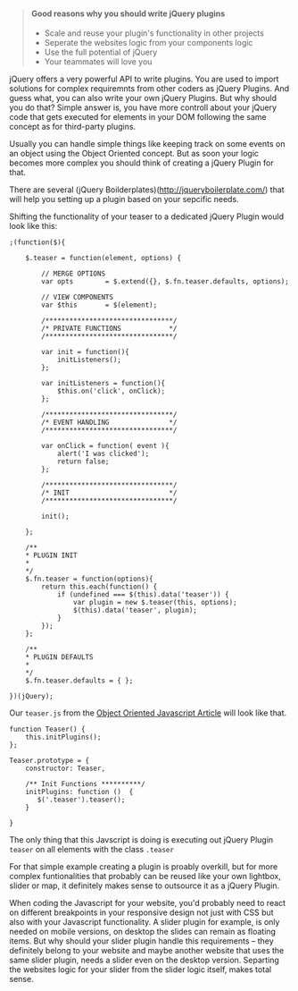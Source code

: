 > #### Good reasons why you should write jQuery plugins
> * Scale and reuse your plugin's functionality in other projects
> * Seperate the websites logic from your components logic
> * Use the full potential of jQuery
> * Your teammates will love you

jQuery offers a very powerful API to write plugins. You are used to import solutions for complex requiremnts from other coders as jQuery Plugins. And guess what, you can also write your own jQuery Plugins. But why should you do that? Simple answer is, you have more controll about your jQuery code that gets executed for elements in your DOM following the same concept as for third-party plugins.

Usually you can handle simple things like keeping track on some events on an object using the Object Oriented concept. But as soon your logic becomes more complex you should think of creating a jQuery Plugin for that.

There are several (jQuery Boilderplates)(http://jqueryboilerplate.com/) that will help you setting up a plugin based on your sepcific needs.

Shifting the functionality of your teaser to a dedicated jQuery Plugin would look like this:

    ;(function($){

        $.teaser = function(element, options) {
            
            // MERGE OPTIONS
            var opts        = $.extend({}, $.fn.teaser.defaults, options);

            // VIEW COMPONENTS
            var $this       = $(element);
            
            /********************************/
            /* PRIVATE FUNCTIONS            */
            /********************************/
            
            var init = function(){
                initListeners();
            };

            var initListeners = function(){
                $this.on('click', onClick);
            };
                
            /********************************/
            /* EVENT HANDLING               */
            /********************************/
            
            var onClick = function( event ){
                alert('I was clicked');
                return false; 
            };
            
            /********************************/
            /* INIT                         */
            /********************************/
            
            init();
            
        };
        
        /**
        * PLUGIN INIT
        *
        */
        $.fn.teaser = function(options){
            return this.each(function() {
                if (undefined === $(this).data('teaser')) {
                    var plugin = new $.teaser(this, options);
                    $(this).data('teaser', plugin);
                }
            });
        };
        
        /**
        * PLUGIN DEFAULTS
        *
        */
        $.fn.teaser.defaults = { };
       
    })(jQuery);


Our `teaser.js` from the [Object Oriented Javascript Article](/Development/Frontend_Development/Writing_Javascript/Write_Object_Oriented_Javascript) will look like that.

    function Teaser() {
        this.initPlugins();
    };
    ​
    Teaser.prototype = {
        constructor: Teaser,

        /** Init Functions **********/
        initPlugins: function ()  {
           $('.teaser').teaser();
        }
    
    }

The only thing that this Javscript is doing is executing out jQuery Plugin `teaser` on all elements with the class `.teaser`


For that simple example creating a plugin is proably overkill, but for more complex funtionalities that probably can be reused like your own lightbox, slider or map, it definitely makes sense to outsource it as a jQuery Plugin.

When coding the Javascript for your website, you'd probably need to react on different breakpoints in your responsive design not just with CSS but also with your Javascript functionality. A slider plugin for example, is only needed on mobile versions, on desktop the slides can remain as floating items. But why should your slider plugin handle this requirements – they definitely belong to your website and maybe another website that uses the same slider plugin, needs a slider even on the desktop version. Separting the websites logic for your slider from the slider logic itself, makes total sense.
